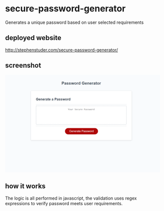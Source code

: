 # secure-password-generator
Generates a unique password based on user selected requirements

## deployed website
http://stephenstuder.com/secure-password-generator/

## screenshot
<img src="./CAPTURE.PNG" alt="screenshot of webpage" width="500"/>

## how it works
The logic is all performed in javascript, the validation uses regex expressions to verify password meets user requirements. 